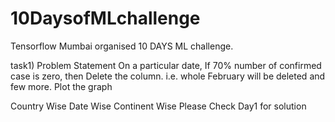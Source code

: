 # 10DaysofMLchallenge
Tensorflow Mumbai organised 10 DAYS ML challenge. 

task1)
Problem Statement
On a particular date, If 70% number of confirmed case is zero, then Delete the column. i.e. whole February will be deleted and few more. Plot the graph

Country Wise
Date Wise
Continent Wise
Please Check Day1 for solution
